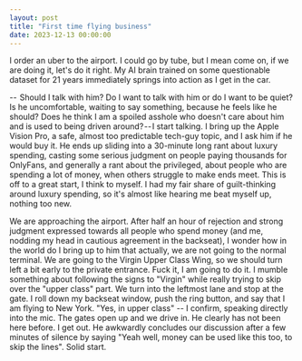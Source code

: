 ```yaml
---
layout: post
title: "First time flying business"
date: 2023-12-13 00:00:00
---
```


I order an uber to the airport. I could go by tube, but I mean come on, if we are doing it, let's do it right. My AI brain trained on some questionable dataset for 21 years immediately springs into action as I get in the car.

--  Should I talk with him? Do I want to talk with him or do I want to be quiet? Is he uncomfortable, waiting to say something, because he feels like he should? Does he think I am a spoiled asshole who doesn't care about him and is used to being driven around? -- I start talking.
I bring up the Apple Vision Pro, a safe, almost too predictable tech-guy topic, and I ask him if he would buy it. He ends up sliding into a 30-minute long rant about luxury spending, casting some serious judgment on people paying thousands for OnlyFans, and generally a rant about the privileged, about people who are spending a lot of money, when others struggle to make ends meet. This is off to a great start, I think to myself. I had my fair share of guilt-thinking around luxury spending, so it's almost like hearing me beat myself up, nothing too new.

We are approaching the airport. After half an hour of rejection and strong judgment expressed towards all people who spend money (and me, nodding my head in cautious agreement in the backseat), I wonder how in the world do I bring up to him that actually, we are not going to the normal terminal. We are going to the Virgin Upper Class Wing, so we should turn left a bit early to the private entrance. Fuck it, I am going to do it. I mumble something about following the signs to "Virgin" while really trying to skip over the "upper class" part. We turn into the leftmost lane and stop at the gate. I roll down my backseat window, push the ring button, and say that I am flying to New York. "Yes, in upper class" -- I confirm, speaking directly into the mic. The gates open up and we drive in. He clearly has not been here before. I get out. He awkwardly concludes our discussion after a few minutes of silence by saying "Yeah well, money can be used like this too, to skip the lines". Solid start.
